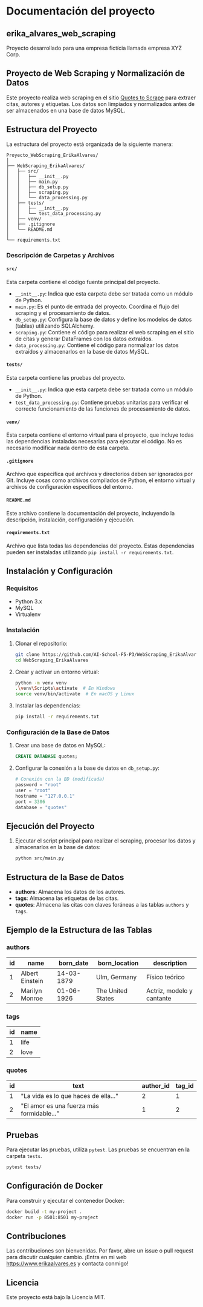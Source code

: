 # Documentación del proyecto

## erika_alvares_web_scraping
Proyecto desarrollado para una empresa fictícia llamada empresa XYZ Corp.

## Proyecto de Web Scraping y Normalización de Datos

Este proyecto realiza web scraping en el sitio [Quotes to Scrape](http://quotes.toscrape.com/) para extraer citas, autores y etiquetas. Los datos son limpiados y normalizados antes de ser almacenados en una base de datos MySQL.

## Estructura del Proyecto

La estructura del proyecto está organizada de la siguiente manera:

```plaintext
Proyecto_WebScraping_ErikaAlvares/
│
├── WebScraping_ErikaAlvares/
│   ├── src/
│   │   ├── __init__.py
│   │   ├── main.py
│   │   ├── db_setup.py
│   │   ├── scraping.py
│   │   └── data_processing.py
│   ├── tests/
│   │   ├── __init__.py
│   │   └── test_data_processing.py
│   ├── venv/
│   ├── .gitignore
│   └── README.md
│
└── requirements.txt
````

### Descripción de Carpetas y Archivos

#### `src/`
Esta carpeta contiene el código fuente principal del proyecto.

- `__init__.py`: Indica que esta carpeta debe ser tratada como un módulo de Python.
- `main.py`: Es el punto de entrada del proyecto. Coordina el flujo del scraping y el procesamiento de datos.
- `db_setup.py`: Configura la base de datos y define los modelos de datos (tablas) utilizando SQLAlchemy.
- `scraping.py`: Contiene el código para realizar el web scraping en el sitio de citas y generar DataFrames con los datos extraídos.
- `data_processing.py`: Contiene el código para normalizar los datos extraídos y almacenarlos en la base de datos MySQL.

#### `tests/`
Esta carpeta contiene las pruebas del proyecto.

- `__init__.py`: Indica que esta carpeta debe ser tratada como un módulo de Python.
- `test_data_processing.py`: Contiene pruebas unitarias para verificar el correcto funcionamiento de las funciones de procesamiento de datos.

#### `venv/`
Esta carpeta contiene el entorno virtual para el proyecto, que incluye todas las dependencias instaladas necesarias para ejecutar el código. No es necesario modificar nada dentro de esta carpeta.

#### `.gitignore`
Archivo que especifica qué archivos y directorios deben ser ignorados por Git. Incluye cosas como archivos compilados de Python, el entorno virtual y archivos de configuración específicos del entorno.

#### `README.md`
Este archivo contiene la documentación del proyecto, incluyendo la descripción, instalación, configuración y ejecución.

#### `requirements.txt`
Archivo que lista todas las dependencias del proyecto. Estas dependencias pueden ser instaladas utilizando `pip install -r requirements.txt`.

## Instalación y Configuración

### Requisitos

- Python 3.x
- MySQL
- Virtualenv

### Instalación

1. Clonar el repositorio:

    ```sh
    git clone https://github.com/AI-School-F5-P3/WebScraping_ErikaAlvares.git
    cd WebScraping_ErikaAlvares
    ```

2. Crear y activar un entorno virtual:

    ```sh
    python -m venv venv
    .\venv\Scripts\activate  # En Windows
    source venv/bin/activate  # En macOS y Linux
    ```

3. Instalar las dependencias:

    ```sh
    pip install -r requirements.txt
    ```

### Configuración de la Base de Datos

1. Crear una base de datos en MySQL:

    ```sql
    CREATE DATABASE quotes;
    ```

2. Configurar la conexión a la base de datos en `db_setup.py`:

    ```python
    # Conexión con la BD (modificada)
    password = "root"
    user = "root"
    hostname = "127.0.0.1"
    port = 3306
    database = "quotes"
    ```

## Ejecución del Proyecto

1. Ejecutar el script principal para realizar el scraping, procesar los datos y almacenarlos en la base de datos:

    ```sh
    python src/main.py
    ```

## Estructura de la Base de Datos

- **authors**: Almacena los datos de los autores.
- **tags**: Almacena las etiquetas de las citas.
- **quotes**: Almacena las citas con claves foráneas a las tablas `authors` y `tags`.

## Ejemplo de la Estructura de las Tablas

### authors

| id  | name              | born_date   | born_location  | description                  |
| --- | ----------------- | ----------- | -------------- | ---------------------------- |
| 1   | Albert Einstein   | 14-03-1879  | Ulm, Germany   | Físico teórico               |
| 2   | Marilyn Monroe    | 01-06-1926  | The United States | Actriz, modelo y cantante  |

### tags

| id  | name              |
| --- | ----------------- |
| 1   | life              |
| 2   | love              |

### quotes

| id  | text                                            | author_id | tag_id |
| --- | ----------------------------------------------- | --------- | ------ |
| 1   | "La vida es lo que haces de ella..."            | 2         | 1      |
| 2   | "El amor es una fuerza más formidable..."       | 1         | 2      |

## Pruebas

Para ejecutar las pruebas, utiliza `pytest`. Las pruebas se encuentran en la carpeta `tests`.

```sh
pytest tests/
```

## Configuración de Docker

Para construir y ejecutar el contenedor Docker:

```sh
docker build -t my-project .
docker run -p 8501:8501 my-project
```

## Contribuciones

Las contribuciones son bienvenidas. Por favor, abre un issue o pull request para discutir cualquier cambio.
¡Entra en mi web https://www.erikaalvares.es y contacta conmigo!

## Licencia

Este proyecto está bajo la Licencia MIT.


